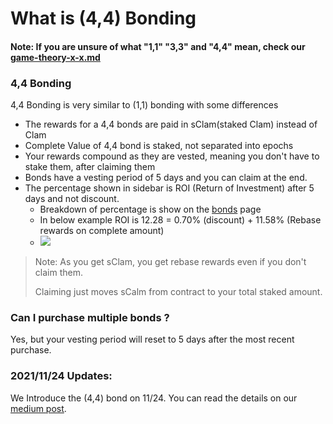 # What is (4,4) Bonding

#### Note: If you are unsure of what "1,1" "3,3" and "4,4" mean, check our [game-theory-x-x.md](../game-theory-x-x.md "mention")

### 4,4 Bonding

4,4 Bonding is very similar to (1,1) bonding with some differences

* The rewards for a 4,4 bonds are paid in sClam(staked Clam) instead of Clam
* Complete Value of 4,4 bond is staked, not separated into epochs
* Your rewards compound as they are vested, meaning you don't have to stake them, after claiming them
* Bonds have a vesting period of 5 days and you can claim at the end.
* The percentage shown in sidebar is ROI (Return of Investment) after 5 days and not discount.
  * Breakdown of percentage is show on the [bonds](https://app.otterclam.finance/#/bonds) page
  * In below example ROI is 12.28 = 0.70% (discount) + 11.58% (Rebase rewards on complete amount)
  * ![](https://i.imgur.com/UMVZzZa.jpeg)

> Note: As you get sClam, you get rebase rewards even if you don't claim them.
>
> Claiming just moves sCalm from contract to your total staked amount.

### Can I purchase multiple bonds ?

Yes, but your vesting period will reset to 5 days after the most recent purchase.

### 2021/11/24 Updates:

We Introduce the (4,4) bond on 11/24. You can read the details on our [medium post](https://otterclam.medium.com/level-up-otters-4-4-is-here-72e11cf56270).
